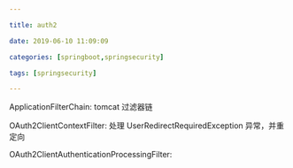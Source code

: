 ```yaml
---

title: auth2

date: 2019-06-10 11:09:09

categories: [springboot,springsecurity]

tags: [springsecurity]

---
```


ApplicationFilterChain: tomcat 过滤器链

OAuth2ClientContextFilter: 处理 UserRedirectRequiredException 异常，并重定向

OAuth2ClientAuthenticationProcessingFilter: 

<!--more-->